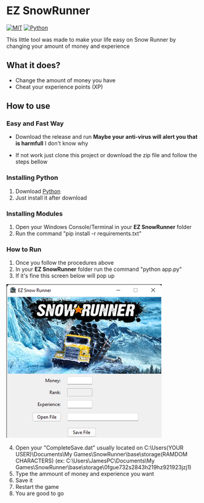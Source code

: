 # EZ SnowRunner
[![MIT](https://img.shields.io/github/license/FuryAndRage/EZ-SnowRunner)]()
[![Python](https://img.shields.io/github/languages/top/FuryAndRage/EZ-SnowRunner)](https://www.python.org/)



This little tool was made to make your life easy on Snow Runner by changing your amount of money and experience


## What it does?

- Change the amount of money you have
- Cheat your experience points (XP)

## How to use

### Easy and Fast Way
- Download the release and run
 **Maybe your anti-virus will alert you that is harmfull** I don't know why 
 
- If not work just clone this project or download the zip file and follow the steps bellow

### Installing Python
1. Download [Python](https://www.python.org/downloads/)
2. Just install it after download

### Installing Modules
1. Open your Windows Console/Terminal in your **EZ SnowRunner** folder
2. Run the command "pip install -r requirements.txt"

### How to Run
1. Once you follow the procedures above
2. In your **EZ SnowRunner** folder run the command "python app.py"
3. If it's fine this screen below will pop up


![EZ SnowRunner](images/im1.png)

4. Open your "CompleteSave.dat" usually located on C:\Users\(YOUR USER)\Documents\My Games\SnowRunner\base\storage\(RAMDOM CHARACTERS) 
  (ex: C:\Users\JamesPC\Documents\My Games\SnowRunner\base\storage\0fgue732s2843h219hz921923jzj1)
5. Type the ammount of money and experience you want
6. Save it
7. Restart the game
8. You are good to go
